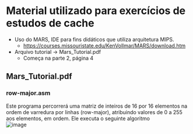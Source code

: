 # Material utilizado para exercícios de estudos de cache
- Uso do MARS, IDE para fins didáticos que utiliza arquitetura MIPS.<br>
  - https://courses.missouristate.edu/KenVollmar/MARS/download.htm<br>
- Arquivo tutorial -> Mars_Tutorial.pdf<br>
  - Começa na parte 2, página 4<br>
## Mars_Tutorial.pdf
### row-major.asm
Este programa percorrerá uma matriz de inteiros de 16 por 16 elementos na ordem de varredura por linhas (row-major), atribuindo valores de 0 a 255 aos elementos, em ordem. Ele executa o seguinte algoritmo<br>
![image](https://github.com/user-attachments/assets/229fe55f-c667-4097-b63c-087c5123b523)
